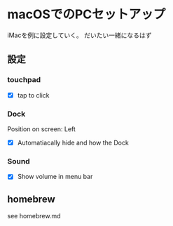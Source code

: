 # macOSでのPCセットアップ
iMacを例に設定していく。
だいたい一緒になるはず

## 設定
### touchpad
-   [x] tap to click

### Dock
Position on screen: Left
-   [x] Automatiacally hide and how the Dock

### Sound
-   [x] Show volume in menu bar

## homebrew
see homebrew.md
